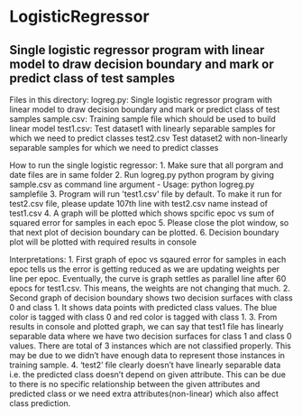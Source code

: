 # LogisticRegressor
Single logistic regressor program with linear model to draw decision boundary and mark or predict class of test samples
--------------------------------------------------------------------------------------
Files in this directory:
logreg.py: 	Single logistic regressor program with linear model to draw decision boundary and mark or predict class of test samples
sample.csv:	Training sample file which should be used to build linear model
test1.csv:	Test dataset1 with linearly separable samples for which we need to predict classes
test2.csv   Test dataset2 with non-linearly separable samples for which we need to predict classes
			
How to run the single logistic regressor:
	1. Make sure that all porgram and date files are in same folder
	2. Run logreg.py python program by giving sample.csv as command line argument - Usage: python logreg.py samplefile
	3. Program will run 'test1.csv' file by default. To make it run for test2.csv file, 
	   please update 107th line with test2.csv name instead of test1.csv
	4. A graph will be plotted which shows spcific epoc vs sum of squared error for samples in each epoc
	5. Please close the plot window, so that next plot of decision boundary can be plotted.
	6. Decision boundary plot will be plotted with required results in console

Interpretations:
	1. First graph of epoc vs sqaured error for samples in each epoc tells us the error is getting reduced as we are updating weights per line per epoc.
	   Eventually, the curve is graph settles as parallel line after 60 epocs for test1.csv. This means, the weights are not changing that much.
	2. Second graph of decision boundary shows two decision surfaces with class 0 and class 1. It shows data points with predicted class values. 
	   The blue color is tagged with class 0 and red color is tagged with class 1. 
	3. From results in console and plotted graph, we can say that test1 file has linearly separable data where we have two decision surfaces for class 1 
	   and class 0 values. There are total of 3 instances which are not classified properly. This may be due to we didn’t have enough data to 
	   represent those instances in training sample. 
	4. ‘test2’ file clearly doesn’t have linearly separable data i.e. the predicted class doesn’t depend on given attribute. This can be due 
	   to there is no specific relationship between the given attributes and predicted class or we need extra attributes(non-linear) which also 
	   affect class prediction.
